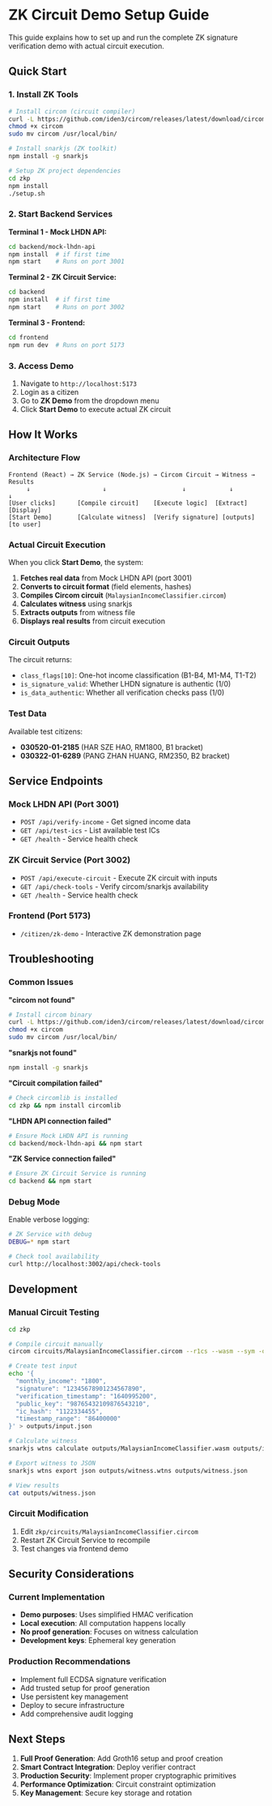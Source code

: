 # ZK Circuit Demo Setup Guide

This guide explains how to set up and run the complete ZK signature verification demo with actual circuit execution.

## Quick Start

### 1. Install ZK Tools

```bash
# Install circom (circuit compiler)
curl -L https://github.com/iden3/circom/releases/latest/download/circom-linux-amd64 -o circom
chmod +x circom
sudo mv circom /usr/local/bin/

# Install snarkjs (ZK toolkit)
npm install -g snarkjs

# Setup ZK project dependencies
cd zkp
npm install
./setup.sh
```

### 2. Start Backend Services

**Terminal 1 - Mock LHDN API:**
```bash
cd backend/mock-lhdn-api
npm install  # if first time
npm start    # Runs on port 3001
```

**Terminal 2 - ZK Circuit Service:**
```bash
cd backend
npm install  # if first time
npm start    # Runs on port 3002
```

**Terminal 3 - Frontend:**
```bash
cd frontend
npm run dev  # Runs on port 5173
```

### 3. Access Demo

1. Navigate to `http://localhost:5173`
2. Login as a citizen
3. Go to **ZK Demo** from the dropdown menu
4. Click **Start Demo** to execute actual ZK circuit

## How It Works

### Architecture Flow

```
Frontend (React) → ZK Service (Node.js) → Circom Circuit → Witness → Results
     ↓                    ↓                     ↓            ↓         ↓
[User clicks]      [Compile circuit]    [Execute logic]  [Extract]  [Display]
[Start Demo]       [Calculate witness]  [Verify signature] [outputs] [to user]
```

### Actual Circuit Execution

When you click **Start Demo**, the system:

1. **Fetches real data** from Mock LHDN API (port 3001)
2. **Converts to circuit format** (field elements, hashes)
3. **Compiles Circom circuit** (`MalaysianIncomeClassifier.circom`)
4. **Calculates witness** using snarkjs
5. **Extracts outputs** from witness file
6. **Displays real results** from circuit execution

### Circuit Outputs

The circuit returns:
- `class_flags[10]`: One-hot income classification (B1-B4, M1-M4, T1-T2)
- `is_signature_valid`: Whether LHDN signature is authentic (1/0)
- `is_data_authentic`: Whether all verification checks pass (1/0)

### Test Data

Available test citizens:
- **030520-01-2185** (HAR SZE HAO, RM1800, B1 bracket)
- **030322-01-6289** (PANG ZHAN HUANG, RM2350, B2 bracket)

## Service Endpoints

### Mock LHDN API (Port 3001)
- `POST /api/verify-income` - Get signed income data
- `GET /api/test-ics` - List available test ICs
- `GET /health` - Service health check

### ZK Circuit Service (Port 3002)
- `POST /api/execute-circuit` - Execute ZK circuit with inputs
- `GET /api/check-tools` - Verify circom/snarkjs availability
- `GET /health` - Service health check

### Frontend (Port 5173)
- `/citizen/zk-demo` - Interactive ZK demonstration page

## Troubleshooting

### Common Issues

**"circom not found"**
```bash
# Install circom binary
curl -L https://github.com/iden3/circom/releases/latest/download/circom-linux-amd64 -o circom
chmod +x circom
sudo mv circom /usr/local/bin/
```

**"snarkjs not found"**
```bash
npm install -g snarkjs
```

**"Circuit compilation failed"**
```bash
# Check circomlib is installed
cd zkp && npm install circomlib
```

**"LHDN API connection failed"**
```bash
# Ensure Mock LHDN API is running
cd backend/mock-lhdn-api && npm start
```

**"ZK Service connection failed"**
```bash
# Ensure ZK Circuit Service is running
cd backend && npm start
```

### Debug Mode

Enable verbose logging:
```bash
# ZK Service with debug
DEBUG=* npm start

# Check tool availability
curl http://localhost:3002/api/check-tools
```

## Development

### Manual Circuit Testing

```bash
cd zkp

# Compile circuit manually
circom circuits/MalaysianIncomeClassifier.circom --r1cs --wasm --sym -o outputs/

# Create test input
echo '{
  "monthly_income": "1800",
  "signature": "12345678901234567890",
  "verification_timestamp": "1640995200",
  "public_key": "98765432109876543210",
  "ic_hash": "1122334455",
  "timestamp_range": "86400000"
}' > outputs/input.json

# Calculate witness
snarkjs wtns calculate outputs/MalaysianIncomeClassifier.wasm outputs/input.json outputs/witness.wtns

# Export witness to JSON
snarkjs wtns export json outputs/witness.wtns outputs/witness.json

# View results
cat outputs/witness.json
```

### Circuit Modification

1. Edit `zkp/circuits/MalaysianIncomeClassifier.circom`
2. Restart ZK Circuit Service to recompile
3. Test changes via frontend demo

## Security Considerations

### Current Implementation
- **Demo purposes**: Uses simplified HMAC verification
- **Local execution**: All computation happens locally
- **No proof generation**: Focuses on witness calculation
- **Development keys**: Ephemeral key generation

### Production Recommendations
- Implement full ECDSA signature verification
- Add trusted setup for proof generation
- Use persistent key management
- Deploy to secure infrastructure
- Add comprehensive audit logging

## Next Steps

1. **Full Proof Generation**: Add Groth16 setup and proof creation
2. **Smart Contract Integration**: Deploy verifier contract
3. **Production Security**: Implement proper cryptographic primitives
4. **Performance Optimization**: Circuit constraint optimization
5. **Key Management**: Secure key storage and rotation